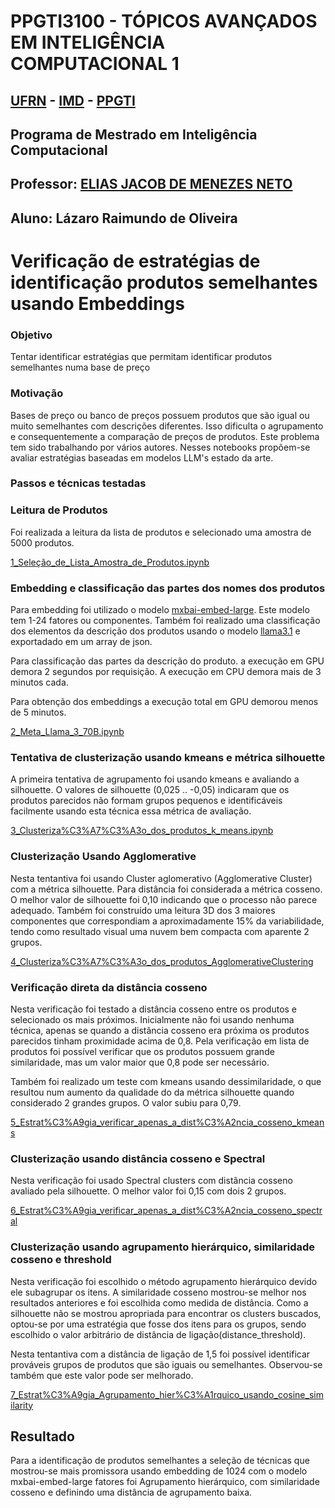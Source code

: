 # PPGTI3100 - TÓPICOS AVANÇADOS EM INTELIGÊNCIA COMPUTACIONAL 1
## [UFRN](https://www.ufrn.br/) - [IMD](https://www.metropoledigital.ufrn.br/portal/) - [PPGTI](https://sigaa.ufrn.br/sigaa/public/programa/apresentacao.jsf?lc=pt_BR&id=7872)
## Programa de Mestrado em Inteligência Computacional
## Professor: [ELIAS JACOB DE MENEZES NETO](http://www.docente.ufrn.br/elias.jacob)
## Aluno: Lázaro Raimundo de Oliveira


# Verificação de estratégias de identificação produtos semelhantes usando Embeddings 

### Objetivo

Tentar identificar estratégias que permitam identificar produtos semelhantes numa base de preço 

### Motivação

Bases de preço ou banco de preços possuem produtos que são igual ou muito semelhantes com descrições diferentes. Isso dificulta o agrupamento e consequentemente a comparação de preços de produtos. Este problema tem sido trabalhando por vários autores. Nesses notebooks propõem-se avaliar estratégias baseadas em modelos LLM's estado da arte. 

### Passos e técnicas testadas

### Leitura de Produtos

Foi realizada a leitura da lista de produtos e selecionado uma amostra de 5000 produtos.

[1_Seleção_de_Lista_Amostra_de_Produtos.ipynb](https://github.com/lazaroOliveiraUFRN/PPGTI3100_2024/blob/439ee5eaed79a5fd34276b8e674b0eddc56367e8/1_Sele%C3%A7%C3%A3o_de_Lista_Amostra_de_Produtos.ipynb)

### Embedding e classificação das partes dos nomes dos produtos

Para embedding foi utilizado o modelo [mxbai-embed-large](https://ollama.com/library/mxbai-embed-large). Este modelo tem 1-24 fatores ou componentes. Também foi realizado uma classificação dos elementos da descrição dos produtos usando o modelo [llama3.1](https://ollama.com/library/llama3.1) e exportadado em um array de json.

Para classificação das partes da descrição do produto. a execução em GPU demora 2 segundos por requisição. A execução em CPU demora mais de 3 minutos cada.

Para obtenção dos embeddings a execução total em GPU demorou menos de 5 minutos. 

[2_Meta_Llama_3_70B.ipynb](https://github.com/lazaroOliveiraUFRN/PPGTI3100_2024/blob/439ee5eaed79a5fd34276b8e674b0eddc56367e8/2_Meta_Llama_3_70B.ipynb)


### Tentativa de clusterização usando kmeans e métrica silhouette

A primeira tentativa de agrupamento foi usando kmeans e avaliando a silhouette. O valores de silhouette (0,025 .. -0,05) indicaram que os produtos parecidos não formam grupos pequenos e identificáveis facilmente usando esta técnica essa métrica de avaliação.

[3_Clusteriza%C3%A7%C3%A3o_dos_produtos_k_means.ipynb](https://github.com/lazaroOliveiraUFRN/PPGTI3100_2024/blob/fa994209f1d46f8583e035677217886662dd9e6b/3_Clusteriza%C3%A7%C3%A3o_dos_produtos_k_means.ipynb)

### Clusterização Usando Agglomerative

Nesta tentantiva foi usando Cluster aglomerativo (Agglomerative Cluster) com a métrica silhouette. Para distância foi considerada a métrica cosseno. O melhor valor de silhouette foi 0,10 indicando que o processo não parece adequado. Também foi construído uma leitura 3D dos 3 maiores componentes que correspondiam a aproximadamente 15% da variabilidade, tendo como resultado visual uma nuvem bem compacta com aparente 2 grupos.

[4_Clusteriza%C3%A7%C3%A3o_dos_produtos_AgglomerativeClustering](https://github.com/lazaroOliveiraUFRN/PPGTI3100_2024/blob/448212fdc8f6a7c7a8a093b619d2251002740307/4_Clusteriza%C3%A7%C3%A3o_dos_produtos_AgglomerativeClustering.ipynb)

### Verificação direta da distância cosseno

Nesta verificação foi testado a distância cosseno entre os produtos e selecionado os mais próximos. Inicialmente não foi usando nenhuma técnica, apenas se quando a distância cosseno era próxima os produtos parecidos tinham proximidade acima de 0,8. Pela verificação em lista de produtos foi possível verificar que os produtos possuem grande similaridade, mas um valor maior que 0,8 pode ser necessário.
  
Também foi realizado um teste com kmeans usando dessimilaridade, o que resultou num aumento da qualidade do da métrica silhouette quando considerado 2 grandes grupos. O valor subiu para 0,79.

[5_Estrat%C3%A9gia_verificar_apenas_a_dist%C3%A2ncia_cosseno_kmeans](https://github.com/lazaroOliveiraUFRN/PPGTI3100_2024/blob/423db2d8c490fb9cd9ad1c2c25d2b02ee2b1c672/5_Estrat%C3%A9gia_verificar_apenas_a_dist%C3%A2ncia_cosseno_kmeans.ipynb)

### Clusterização usando distância cosseno e Spectral

Nesta verificação foi usado Spectral clusters com distância cosseno avaliado pela silhouette. O melhor valor foi 0,15 com dois 2 grupos.

[6_Estrat%C3%A9gia_verificar_apenas_a_dist%C3%A2ncia_cosseno_spectral](https://github.com/lazaroOliveiraUFRN/PPGTI3100_2024/blob/55491825f30e0b38384e4a1684f3c1208a26025e/6_Estrat%C3%A9gia_verificar_apenas_a_dist%C3%A2ncia_cosseno_spectral.ipynb)

### Clusterização usando agrupamento hierárquico, similaridade cosseno e threshold

Nesta verificação foi escolhido o método agrupamento hierárquico devido ele subagrupar os itens. A similaridade cosseno mostrou-se melhor nos resultados anteriores e foi escolhida como medida de distância.
Como a silhouette não se mostrou apropriada para encontrar os clusters buscados, optou-se por uma estratégia que fosse dos itens para os grupos, sendo escolhido o valor arbitrário de distância de ligação(distance_threshold).

Nesta tentantiva com a distância de ligação de 1,5 foi possível identificar prováveis grupos de produtos que são iguais ou semelhantes. Observou-se também que este valor pode ser melhorado.

[7_Estrat%C3%A9gia_Agrupamento_hier%C3%A1rquico_usando_cosine_similarity](https://github.com/lazaroOliveiraUFRN/PPGTI3100_2024/blob/ab1193fa94f2e7a52141e2ff1cc6c28b4b591bc9/7_Estrat%C3%A9gia_Agrupamento_hier%C3%A1rquico_usando_cosine_similarity.ipynb)

## Resultado

Para a identificação de produtos semelhantes a seleção de técnicas que mostrou-se mais promissora usando embedding de 1024 com o modelo mxbai-embed-large fatores foi Agrupamento hierárquico, com similaridade cosseno e definindo uma distância de agrupamento baixa.
